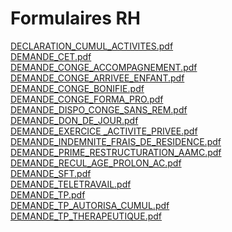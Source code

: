 # Formulaires RH
[DECLARATION_CUMUL_ACTIVITES.pdf](https://raw.githubusercontent.com/CISIRH/espace-noyau/main/Noyau%20RH%20FPE/Formulaires%20RH/DECLARATION_CUMUL_ACTIVITES.pdf)<br>[DEMANDE_CET.pdf](https://raw.githubusercontent.com/CISIRH/espace-noyau/main/Noyau%20RH%20FPE/Formulaires%20RH/DEMANDE_CET.pdf)<br>[DEMANDE_CONGE_ACCOMPAGNEMENT.pdf](https://raw.githubusercontent.com/CISIRH/espace-noyau/main/Noyau%20RH%20FPE/Formulaires%20RH/DEMANDE_CONGE_ACCOMPAGNEMENT.pdf)<br>[DEMANDE_CONGE_ARRIVEE_ENFANT.pdf](https://raw.githubusercontent.com/CISIRH/espace-noyau/main/Noyau%20RH%20FPE/Formulaires%20RH/DEMANDE_CONGE_ARRIVEE_ENFANT.pdf)<br>[DEMANDE_CONGE_BONIFIE.pdf](https://raw.githubusercontent.com/CISIRH/espace-noyau/main/Noyau%20RH%20FPE/Formulaires%20RH/DEMANDE_CONGE_BONIFIE.pdf)<br>[DEMANDE_CONGE_FORMA_PRO.pdf](https://raw.githubusercontent.com/CISIRH/espace-noyau/main/Noyau%20RH%20FPE/Formulaires%20RH/DEMANDE_CONGE_FORMA_PRO.pdf)<br>[DEMANDE_DISPO_CONGE_SANS_REM.pdf](https://raw.githubusercontent.com/CISIRH/espace-noyau/main/Noyau%20RH%20FPE/Formulaires%20RH/DEMANDE_DISPO_CONGE_SANS_REM.pdf)<br>[DEMANDE_DON_DE_JOUR.pdf](https://raw.githubusercontent.com/CISIRH/espace-noyau/main/Noyau%20RH%20FPE/Formulaires%20RH/DEMANDE_DON_DE_JOUR.pdf)<br>[DEMANDE_EXERCICE _ACTIVITE_PRIVEE.pdf](https://raw.githubusercontent.com/CISIRH/espace-noyau/main/Noyau%20RH%20FPE/Formulaires%20RH/DEMANDE_EXERCICE%20_ACTIVITE_PRIVEE.pdf)<br>[DEMANDE_INDEMNITE_FRAIS_DE_RESIDENCE.pdf](https://raw.githubusercontent.com/CISIRH/espace-noyau/main/Noyau%20RH%20FPE/Formulaires%20RH/DEMANDE_INDEMNITE_FRAIS_DE_RESIDENCE.pdf)<br>[DEMANDE_PRIME_RESTRUCTURATION_AAMC.pdf](https://raw.githubusercontent.com/CISIRH/espace-noyau/main/Noyau%20RH%20FPE/Formulaires%20RH/DEMANDE_PRIME_RESTRUCTURATION_AAMC.pdf)<br>[DEMANDE_RECUL_AGE_PROLON_AC.pdf](https://raw.githubusercontent.com/CISIRH/espace-noyau/main/Noyau%20RH%20FPE/Formulaires%20RH/DEMANDE_RECUL_AGE_PROLON_AC.pdf)<br>[DEMANDE_SFT.pdf](https://raw.githubusercontent.com/CISIRH/espace-noyau/main/Noyau%20RH%20FPE/Formulaires%20RH/DEMANDE_SFT.pdf)<br>[DEMANDE_TELETRAVAIL.pdf](https://raw.githubusercontent.com/CISIRH/espace-noyau/main/Noyau%20RH%20FPE/Formulaires%20RH/DEMANDE_TELETRAVAIL.pdf)<br>[DEMANDE_TP.pdf](https://raw.githubusercontent.com/CISIRH/espace-noyau/main/Noyau%20RH%20FPE/Formulaires%20RH/DEMANDE_TP.pdf)<br>[DEMANDE_TP_AUTORISA_CUMUL.pdf](https://raw.githubusercontent.com/CISIRH/espace-noyau/main/Noyau%20RH%20FPE/Formulaires%20RH/DEMANDE_TP_AUTORISA_CUMUL.pdf)<br>[DEMANDE_TP_THERAPEUTIQUE.pdf](https://raw.githubusercontent.com/CISIRH/espace-noyau/main/Noyau%20RH%20FPE/Formulaires%20RH/DEMANDE_TP_THERAPEUTIQUE.pdf)<br>